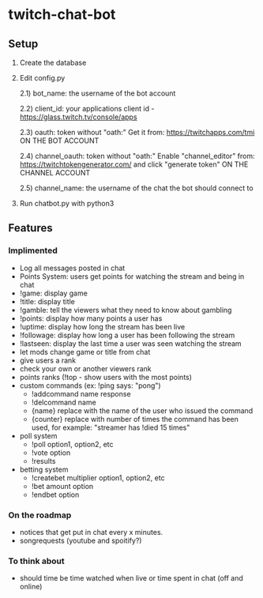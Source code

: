# twitch-chat-bot

## Setup
1) Create the database
2) Edit config.py

	2.1) bot_name: the username of the bot account
	
	2.2) client_id: your applications client id - https://glass.twitch.tv/console/apps
	
	2.3) oauth: token without "oath:"
	Get it from: https://twitchapps.com/tmi ON THE BOT ACCOUNT
	
	2.4) channel_oauth: token without "oath:"
	Enable "channel_editor" from: https://twitchtokengenerator.com/ and click "generate token" ON THE CHANNEL ACCOUNT

	2.5) channel_name: the username of the chat the bot should connect to
	
3) Run chatbot.py with python3

## Features

### Implimented

- Log all messages posted in chat
- Points System: users get points for watching the stream and being in chat
- !game: display game
- !title: display title
- !gamble: tell the viewers what they need to know about gambling
- !points: display how many points a user has
- !uptime: display how long the stream has been live
- !followage: display how long a user has been following the stream
- !lastseen: display the last time a user was seen watching the stream
- let mods change game or title from chat
- give users a rank
- check your own or another viewers rank
- points ranks (!top - show users with the most points)
- custom commands (ex: !ping says: "pong")
	- !addcommand name response
	- !delcommand name
	- {name} replace with the name of the user who issued the command
	- {counter} replace with number of times the command has been used, for example: "streamer has !died 15 times"
- poll system
	- !poll option1, option2, etc
	- !vote option
	- !results
- betting system
	- !createbet multiplier option1, option2, etc
	- !bet amount option
	- !endbet option

### On the roadmap

- notices that get put in chat every x minutes.
- songrequests (youtube and spoitify?)

### To think about
- should time be time watched when live or time spent in chat (off and online)